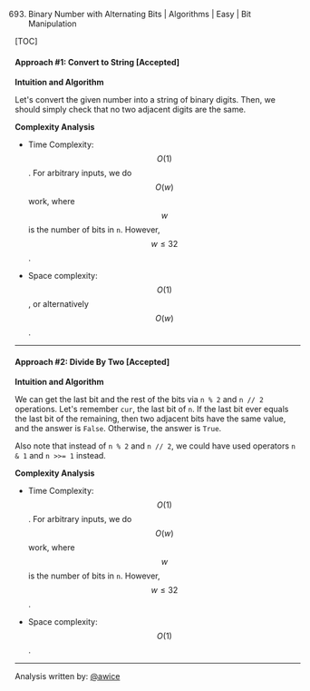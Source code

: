 693. Binary Number with Alternating Bits | Algorithms | Easy | Bit Manipulation

[TOC]

#### Approach #1: Convert to String [Accepted]

**Intuition and Algorithm**

Let's convert the given number into a string of binary digits.  Then, we should simply check that no two adjacent digits are the same.



**Complexity Analysis**

* Time Complexity: $$O(1)$$.  For arbitrary inputs, we do $$O(w)$$ work, where $$w$$ is the number of bits in `n`.  However, $$w \leq 32$$.

* Space complexity: $$O(1)$$, or alternatively $$O(w)$$.

---

#### Approach #2: Divide By Two [Accepted]

**Intuition and Algorithm**

We can get the last bit and the rest of the bits via `n % 2` and `n // 2` operations.  Let's remember `cur`, the last bit of `n`.  If the last bit ever equals the last bit of the remaining, then two adjacent bits have the same value, and the answer is `False`.  Otherwise, the answer is `True`.

Also note that instead of `n % 2` and `n // 2`, we could have used operators `n & 1` and `n >>= 1` instead.



**Complexity Analysis**

* Time Complexity: $$O(1)$$.  For arbitrary inputs, we do $$O(w)$$ work, where $$w$$ is the number of bits in `n`.  However, $$w \leq 32$$.

* Space complexity: $$O(1)$$.

---

Analysis written by: [@awice](https://leetcode.com/awice)

